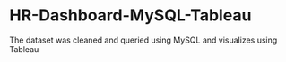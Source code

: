 # HR-Dashboard-MySQL-Tableau
 The dataset was cleaned and queried using MySQL and visualizes using Tableau
